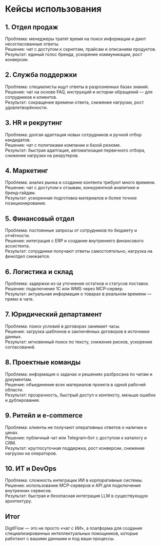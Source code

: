 # Кейсы использования

## 1. Отдел продаж
Проблема: менеджеры тратят время на поиск информации и дают несогласованные ответы.  
Решение: чат с доступом к скриптам, прайсам и описаниям продуктов.  
Результат: единый голос бренда, ускорение коммуникации, рост конверсии.

## 2. Служба поддержки
Проблема: специалисты ищут ответы в разрозненных базах знаний.  
Решение: чат на основе FAQ, инструкций и истории обращений — для сотрудников и клиентов.  
Результат: сокращение времени ответа, снижение нагрузки, рост удовлетворённости.

## 3. HR и рекрутинг
Проблема: долгая адаптация новых сотрудников и ручной отбор кандидатов.  
Решение: чат с политиками компании и базой резюме.  
Результат: быстрая адаптация, автоматизация первичного отбора, снижение нагрузки на рекрутеров.

## 4. Маркетинг
Проблема: анализ рынка и создание контента требуют много времени.  
Решение: чат с доступом к отзывам, конкурентной аналитике и бренд‑гайдам.  
Результат: ускоренная подготовка материалов и более точное позиционирование.

## 5. Финансовый отдел
Проблема: постоянные запросы от сотрудников по бюджету и отчётности.  
Решение: интеграция с ERP и создание внутреннего финансового ассистента.  
Результат: сотрудники получают ответы самостоятельно, нагрузка на финотдел снижается.

## 6. Логистика и склад
Проблема: задержки из‑за уточнения остатков и статусов поставок.  
Решение: подключение 1С или WMS через MCP‑сервер.  
Результат: актуальная информация о товарах в реальном времени — прямо в чате.

## 7. Юридический департамент
Проблема: поиск условий в договорах занимает часы.  
Решение: загрузка шаблонов и заключённых договоров в источники данных.  
Результат: мгновенный поиск по тексту, снижение рисков, ускорение согласований.

## 8. Проектные команды
Проблема: информация о задачах и решениях разбросана по чатам и документам.  
Решение: объединение всех материалов проекта в одной рабочей области.  
Результат: прозрачность, быстрый доступ к контексту, меньше ошибок и дублирования.

## 9. Ритейл и e-commerce
Проблема: клиенты не получают оперативных ответов о наличии и ценах.  
Решение: публичный чат или Telegram‑бот с доступом к каталогу и CRM.  
Результат: круглосуточная поддержка, рост конверсии, снижение нагрузки на операторов.

## 10. ИТ и DevOps
Проблема: сложность интеграции ИИ в корпоративные системы.  
Решение: использование MCP‑серверов и API для подключения внутренних сервисов.  
Результат: быстрая и безопасная интеграция LLM в существующую архитектуру.

## Итог
DigitFlow — это не просто «чат с ИИ», а платформа для создания специализированных интеллектуальных помощников, которые работают с вашими данными и под ваши процессы.
